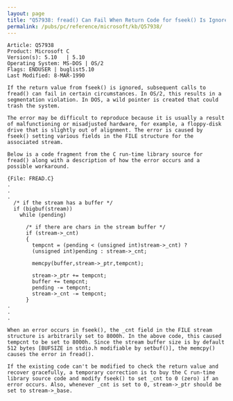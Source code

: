 ```yaml
---
layout: page
title: "Q57938: fread() Can Fail When Return Code for fseek() Is Ignored"
permalink: /pubs/pc/reference/microsoft/kb/Q57938/
---
```


	Article: Q57938
	Product: Microsoft C
	Version(s): 5.10   | 5.10
	Operating System: MS-DOS | OS/2
	Flags: ENDUSER | buglist5.10
	Last Modified: 8-MAR-1990
	
	If the return value from fseek() is ignored, subsequent calls to
	fread() can fail in certain circumstances. In OS/2, this results in a
	segmentation violation. In DOS, a wild pointer is created that could
	trash the system.
	
	The error may be difficult to reproduce because it is usually a result
	of malfunctioning or misadjusted hardware, for example, a floppy-disk
	drive that is slightly out of alignment. The error is caused by
	fseek() setting various fields in the FILE structure for the
	associated stream.
	
	Below is a code fragment from the C run-time library source for
	fread() along with a description of how the error occurs and a
	possible workaround.
	
	{File: FREAD.C}
	.
	.
	.
	  /* if the stream has a buffer */
	  if (bigbuf(stream))
	    while (pending)
	
	      /* if there are chars in the stream buffer */
	      if (stream->_cnt)
	      {
	        tempcnt = (pending < (unsigned int)stream->_cnt) ?
	        (unsigned int)pending : stream->_cnt;
	
	        memcpy(buffer,stream->_ptr,tempcnt);
	
	        stream->_ptr += tempcnt;
	        buffer += tempcnt;
	        pending -= tempcnt;
	        stream->_cnt -= tempcnt;
	      }
	.
	.
	.
	
	When an error occurs in fseek(), the _cnt field in the FILE stream
	structure is arbitrarily set to 8000h. In the above code, this caused
	tempcnt to be set to 8000h. Since the stream buffer size is by default
	512 bytes [BUFSIZE in stdio.h modifiable by setbuf()], the memcpy()
	causes the error in fread().
	
	If the existing code can't be modified to check the return value and
	recover gracefully, a temporary correction is to buy the C run-time
	library source code and modify fseek() to set _cnt to 0 (zero) if an
	error occurs. Also, whenever _cnt is set to 0, stream->_ptr should be
	set to stream->_base.
